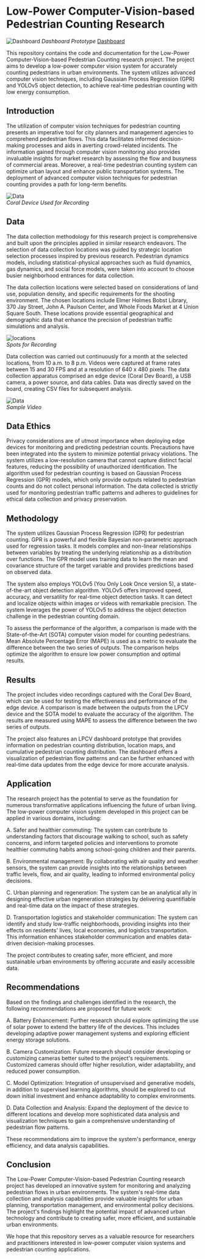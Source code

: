 #  Low-Power Computer-Vision-based Pedestrian Counting Research

![Dashboard](https://github.com/Subarashiihibi/LPCV_CAP_Deliverables/blob/main/img/dashboard.jpg)
 *Dashboard Prototype* [Dashboard](https://subarashiihibi.github.io/LPCV_CAP_Deliverables/tableu_html.html)

This repository contains the code and documentation for the Low-Power Computer-Vision-based Pedestrian Counting research project. The project aims to develop a low-power computer vision system for accurately counting pedestrians in urban environments. The system utilizes advanced computer vision techniques, including Gaussian Process Regression (GPR) and YOLOv5 object detection, to achieve real-time pedestrian counting with low energy consumption.

## Introduction

The utilization of computer vision techniques for pedestrian counting presents an imperative tool for city planners and management agencies to comprehend pedestrian flows. This data facilitates informed decision-making processes and aids in averting crowd-related incidents. The information gained through computer vision monitoring also provides invaluable insights for market research by assessing the flow and busyness of commercial areas. Moreover, a real-time pedestrian counting system can optimize urban layout and enhance public transportation systems. The deployment of advanced computer vision techniques for pedestrian counting provides a path for long-term benefits.

![Data](https://github.com/Subarashiihibi/LPCV_CAP_Deliverables/blob/main/img/device.jpeg "Coral Dev and Camera")<br>
*Coral Device Used for Recording*

## Data

The data collection methodology for this research project is comprehensive and built upon the principles applied in similar research endeavors. The selection of data collection locations was guided by strategic location selection processes inspired by previous research. Pedestrian dynamics models, including statistical-physical approaches such as fluid dynamics, gas dynamics, and social force models, were taken into account to choose busier neighborhood entrances for data collection.

The data collection locations were selected based on considerations of land use, population density, and specific requirements for the shooting environment. The chosen locations include Elmer Holmes Bobst Library, 370 Jay Street, John A. Paulson Center, and Whole Foods Market at 4 Union Square South. These locations provide essential geographical and demographic data that enhance the precision of pedestrian traffic simulations and analysis.

![locations](https://github.com/Subarashiihibi/LPCV_CAP_Deliverables/blob/main/img/spots.png "Locations")<br>
*Spots for Recording*

Data collection was carried out continuously for a month at the selected locations, from 10 a.m. to 8 p.m. Videos were captured at frame rates between 15 and 30 FPS and at a resolution of 640 x 480 pixels. The data collection apparatus comprised an edge device (Coral Dev Board), a USB camera, a power source, and data cables. Data was directly saved on the board, creating CSV files for subsequent analysis.

![Data](https://github.com/Subarashiihibi/LPCV_CAP_Deliverables/blob/main/img/video.jpeg "Video Sample")<br>
*Sample Video*

## Data Ethics

Privacy considerations are of utmost importance when deploying edge devices for monitoring and predicting pedestrian counts. Precautions have been integrated into the system to minimize potential privacy violations. The system utilizes a low-resolution camera that cannot capture distinct facial features, reducing the possibility of unauthorized identification. The algorithm used for pedestrian counting is based on Gaussian Process Regression (GPR) models, which only provide outputs related to pedestrian counts and do not collect personal information. The data collected is strictly used for monitoring pedestrian traffic patterns and adheres to guidelines for ethical data collection and privacy preservation.

## Methodology

The system utilizes Gaussian Process Regression (GPR) for pedestrian counting. GPR is a powerful and flexible Bayesian non-parametric approach used for regression tasks. It models complex and non-linear relationships between variables by treating the underlying relationship as a distribution over functions. The GPR model uses training data to learn the mean and covariance structure of the target variable and provides predictions based on observed data.

The system also employs YOLOv5 (You Only Look Once version 5), a state-of-the-art object detection algorithm. YOLOv5 offers improved speed, accuracy, and versatility for real-time object detection tasks. It can detect and localize objects within images or videos with remarkable precision. The system leverages the power of YOLOv5 to address the object detection challenge in the pedestrian counting domain.

To assess the performance of the algorithm, a comparison is made with the State-of-the-Art (SOTA) computer vision model for counting pedestrians. Mean Absolute Percentage Error (MAPE) is used as a metric to evaluate the difference between the two series of outputs. The comparison helps optimize the algorithm to ensure low power consumption and optimal results.

## Results

The project includes video recordings captured with the Coral Dev Board, which can be used for testing the effectiveness and performance of the edge device. A comparison is made between the outputs from the LPCV device and the SOTA model to evaluate the accuracy of the algorithm. The results are measured using MAPE to assess the difference between the two series of outputs.

The project also features an LPCV dashboard prototype that provides information on pedestrian counting distribution, location maps, and cumulative pedestrian counting distribution. The dashboard offers a visualization of pedestrian flow patterns and can be further enhanced with real-time data updates from the edge device for more accurate analysis.

## Application

The research project has the potential to serve as the foundation for numerous transformative applications influencing the future of urban living. The low-power computer vision system developed in this project can be applied in various domains, including:

A. Safer and healthier commuting: The system can contribute to understanding factors that discourage walking to school, such as safety concerns, and inform targeted policies and interventions to promote healthier commuting habits among school-going children and their parents.

B. Environmental management: By collaborating with air quality and weather sensors, the system can provide insights into the relationships between traffic levels, flow, and air quality, leading to informed environmental policy decisions.

C. Urban planning and regeneration: The system can be an analytical ally in designing effective urban regeneration strategies by delivering quantifiable and real-time data on the impact of these strategies.

D. Transportation logistics and stakeholder communication: The system can identify and study low-traffic neighborhoods, providing insights into their effects on residents' lives, local economies, and logistics transportation. This information enhances stakeholder communication and enables data-driven decision-making processes.

The project contributes to creating safer, more efficient, and more sustainable urban environments by offering accurate and easily accessible data.

## Recommendations

Based on the findings and challenges identified in the research, the following recommendations are proposed for future work:

A. Battery Enhancement: Further research should explore optimizing the use of solar power to extend the battery life of the devices. This includes developing adaptive power management systems and exploring efficient energy storage solutions.

B. Camera Customization: Future research should consider developing or customizing cameras better suited to the project's requirements. Customized cameras should offer higher resolution, wider adaptability, and reduced power consumption.

C. Model Optimization: Integration of unsupervised and generative models, in addition to supervised learning algorithms, should be explored to cut down initial investment and enhance adaptability to complex environments.

D. Data Collection and Analysis: Expand the deployment of the device to different locations and develop more sophisticated data analysis and visualization techniques to gain a comprehensive understanding of pedestrian flow patterns.

These recommendations aim to improve the system's performance, energy efficiency, and data analysis capabilities.

## Conclusion

The Low-Power Computer-Vision-based Pedestrian Counting research project has developed an innovative system for monitoring and analyzing pedestrian flows in urban environments. The system's real-time data collection and analysis capabilities provide valuable insights for urban planning, transportation management, and environmental policy decisions. The project's findings highlight the potential impact of advanced urban technology and contribute to creating safer, more efficient, and sustainable urban environments.

We hope that this repository serves as a valuable resource for researchers and practitioners interested in low-power computer vision systems and pedestrian counting applications.
